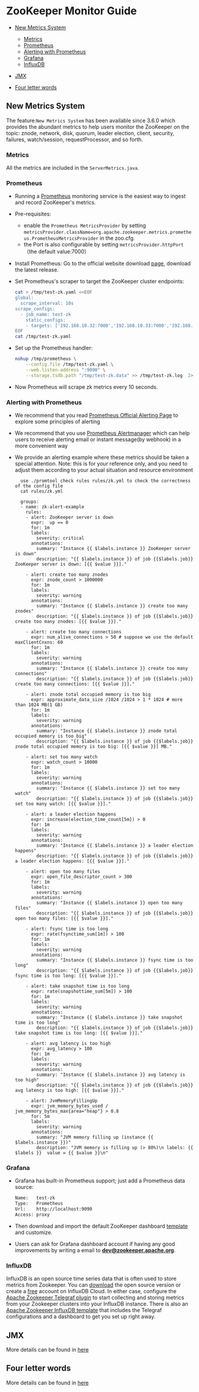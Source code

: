 <!--
Copyright 2002-2021 The Apache Software Foundation

Licensed under the Apache License, Version 2.0 (the "License");
you may not use this file except in compliance with the License.
You may obtain a copy of the License at

http://www.apache.org/licenses/LICENSE-2.0

Unless required by applicable law or agreed to in writing, software
distributed under the License is distributed on an "AS IS" BASIS,
WITHOUT WARRANTIES OR CONDITIONS OF ANY KIND, either express or implied.
See the License for the specific language governing permissions and
limitations under the License.
//-->

# ZooKeeper Monitor Guide

* [New Metrics System](#Metrics-System)
    * [Metrics](#Metrics)
    * [Prometheus](#Prometheus)
    * [Alerting with Prometheus](#Alerting)
    * [Grafana](#Grafana)
    * [InfluxDB](#influxdb)

* [JMX](#JMX)

* [Four letter words](#four-letter-words)

<a name="Metrics-System"></a>

## New Metrics System
The feature:`New Metrics System` has been available since 3.6.0 which provides the abundant metrics
to help users monitor the ZooKeeper on the topic: znode, network, disk, quorum, leader election,
client, security, failures, watch/session, requestProcessor, and so forth.

<a name="Metrics"></a>

### Metrics
All the metrics are included in the `ServerMetrics.java`.

<a name="Prometheus"></a>

### Prometheus
- Running a [Prometheus](https://prometheus.io/) monitoring service is the easiest way to ingest and record ZooKeeper's metrics.
- Pre-requisites:
  - enable the `Prometheus MetricsProvider` by setting `metricsProvider.className=org.apache.zookeeper.metrics.prometheus.PrometheusMetricsProvider` in the zoo.cfg.
  - the Port is also configurable by setting `metricsProvider.httpPort`（the default value:7000）
- Install Prometheus:
  Go to the official website download [page](https://prometheus.io/download/), download the latest release.
  
- Set Prometheus's scraper to target the ZooKeeper cluster endpoints:

    ```bash
    cat > /tmp/test-zk.yaml <<EOF
    global:
      scrape_interval: 10s
    scrape_configs:
      - job_name: test-zk
        static_configs:
        - targets: ['192.168.10.32:7000','192.168.10.33:7000','192.168.10.34:7000']
    EOF
    cat /tmp/test-zk.yaml
    ```

- Set up the Prometheus handler:

    ```bash
    nohup /tmp/prometheus \
        --config.file /tmp/test-zk.yaml \
        --web.listen-address ":9090" \
        --storage.tsdb.path "/tmp/test-zk.data" >> /tmp/test-zk.log  2>&1 &
    ```

- Now Prometheus will scrape zk metrics every 10 seconds.

<a name="Alerting"></a>

### Alerting with Prometheus
- We recommend that you read [Prometheus Official Alerting Page](https://prometheus.io/docs/practices/alerting/) to explore
  some principles of alerting

- We recommend that you use [Prometheus Alertmanager](https://www.prometheus.io/docs/alerting/latest/alertmanager/) which can
  help users to receive alerting email or instant message(by webhook) in a more convenient way

- We provide an alerting example where these metrics should be taken a special attention. Note: this is for your reference only,
  and you need to adjust them according to your actual situation and resource environment


        use ./promtool check rules rules/zk.yml to check the correctness of the config file
        cat rules/zk.yml

        groups:
        - name: zk-alert-example
          rules:
          - alert: ZooKeeper server is down
            expr:  up == 0
            for: 1m
            labels:
              severity: critical
            annotations:
              summary: "Instance {{ $labels.instance }} ZooKeeper server is down"
              description: "{{ $labels.instance }} of job {{$labels.job}} ZooKeeper server is down: [{{ $value }}]."

          - alert: create too many znodes
            expr: znode_count > 1000000
            for: 1m
            labels:
              severity: warning
            annotations:
              summary: "Instance {{ $labels.instance }} create too many znodes"
              description: "{{ $labels.instance }} of job {{$labels.job}} create too many znodes: [{{ $value }}]."

          - alert: create too many connections
            expr: num_alive_connections > 50 # suppose we use the default maxClientCnxns: 60
            for: 1m
            labels:
              severity: warning
            annotations:
              summary: "Instance {{ $labels.instance }} create too many connections"
              description: "{{ $labels.instance }} of job {{$labels.job}} create too many connections: [{{ $value }}]."

          - alert: znode total occupied memory is too big
            expr: approximate_data_size /1024 /1024 > 1 * 1024 # more than 1024 MB(1 GB)
            for: 1m
            labels:
              severity: warning
            annotations:
              summary: "Instance {{ $labels.instance }} znode total occupied memory is too big"
              description: "{{ $labels.instance }} of job {{$labels.job}} znode total occupied memory is too big: [{{ $value }}] MB."

          - alert: set too many watch
            expr: watch_count > 10000
            for: 1m
            labels:
              severity: warning
            annotations:
              summary: "Instance {{ $labels.instance }} set too many watch"
              description: "{{ $labels.instance }} of job {{$labels.job}} set too many watch: [{{ $value }}]."

          - alert: a leader election happens
            expr: increase(election_time_count[5m]) > 0
            for: 1m
            labels:
              severity: warning
            annotations:
              summary: "Instance {{ $labels.instance }} a leader election happens"
              description: "{{ $labels.instance }} of job {{$labels.job}} a leader election happens: [{{ $value }}]."

          - alert: open too many files
            expr: open_file_descriptor_count > 300
            for: 1m
            labels:
              severity: warning
            annotations:
              summary: "Instance {{ $labels.instance }} open too many files"
              description: "{{ $labels.instance }} of job {{$labels.job}} open too many files: [{{ $value }}]."

          - alert: fsync time is too long
            expr: rate(fsynctime_sum[1m]) > 100
            for: 1m
            labels:
              severity: warning
            annotations:
              summary: "Instance {{ $labels.instance }} fsync time is too long"
              description: "{{ $labels.instance }} of job {{$labels.job}} fsync time is too long: [{{ $value }}]."

          - alert: take snapshot time is too long
            expr: rate(snapshottime_sum[5m]) > 100
            for: 1m
            labels:
              severity: warning
            annotations:
              summary: "Instance {{ $labels.instance }} take snapshot time is too long"
              description: "{{ $labels.instance }} of job {{$labels.job}} take snapshot time is too long: [{{ $value }}]."

          - alert: avg latency is too high
            expr: avg_latency > 100
            for: 1m
            labels:
              severity: warning
            annotations:
              summary: "Instance {{ $labels.instance }} avg latency is too high"
              description: "{{ $labels.instance }} of job {{$labels.job}} avg latency is too high: [{{ $value }}]."

          - alert: JvmMemoryFillingUp
            expr: jvm_memory_bytes_used / jvm_memory_bytes_max{area="heap"} > 0.8
            for: 5m
            labels:
              severity: warning
            annotations:
              summary: "JVM memory filling up (instance {{ $labels.instance }})"
              description: "JVM memory is filling up (> 80%)\n labels: {{ $labels }}  value = {{ $value }}\n"


<a name="Grafana"></a>

### Grafana
- Grafana has built-in Prometheus support; just add a Prometheus data source:

    ```bash
    Name:   test-zk
    Type:   Prometheus
    Url:    http://localhost:9090
    Access: proxy
    ```
- Then download and import the default ZooKeeper dashboard [template](https://grafana.com/grafana/dashboards/10465) and customize.
- Users can ask for Grafana dashboard account if having any good improvements by writing a email to **dev@zookeeper.apache.org**.

<a name="influxdb"></a>

### InfluxDB

InfluxDB is an open source time series data that is often used to store metrics
from Zookeeper. You can [download](https://portal.influxdata.com/downloads/) the
open source version or create a [free](https://cloud2.influxdata.com/signup)
account on InfluxDB Cloud. In either case, configure the [Apache Zookeeper
Telegraf plugin](https://www.influxdata.com/integration/apache-zookeeper/) to
start collecting and storing metrics from your Zookeeper clusters into your
InfluxDB instance. There is also an [Apache Zookeeper InfluxDB
template](https://www.influxdata.com/influxdb-templates/zookeeper-monitor/) that
includes the Telegraf configurations and a dashboard to get you set up right
away.

<a name="JMX"></a>
## JMX
More details can be found in [here](http://zookeeper.apache.org/doc/current/zookeeperJMX.html)

<a name="four-letter-words"></a>
## Four letter words
More details can be found in [here](http://zookeeper.apache.org/doc/current/zookeeperAdmin.html#sc_zkCommands)
